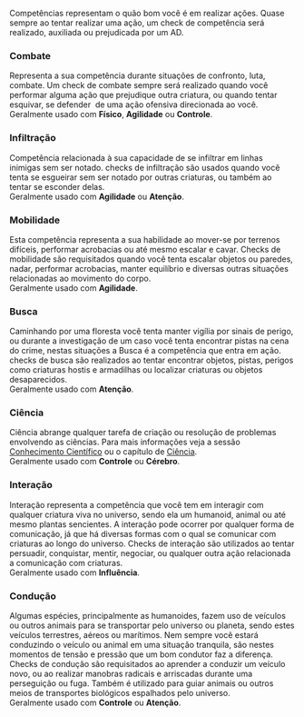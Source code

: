 Competências representam o quão bom você é em realizar ações. Quase sempre ao tentar realizar uma ação, um check de competência será realizado, auxiliada ou prejudicada por um AD.

### Combate
Representa a sua competência durante situações de confronto, luta, combate. Um check de combate sempre será realizado quando você performar alguma ação que prejudique outra criatura, ou quando tentar esquivar, se defender  de uma ação ofensiva direcionada ao você.  
Geralmente usado com **Físico**, **Agilidade** ou **Controle**.

### Infiltração
Competência relacionada à sua capacidade de se infiltrar em linhas inimigas sem ser notado. checks de infiltração são usados quando você tenta se esgueirar sem ser notado por outras criaturas, ou também ao tentar se esconder delas.  
Geralmente usado com **Agilidade** ou **Atenção**.

### Mobilidade
Esta competência representa a sua habilidade ao mover-se por terrenos difíceis, performar acrobacias ou até mesmo escalar e cavar. Checks de mobilidade são requisitados quando você tenta escalar objetos ou paredes, nadar, performar acrobacias, manter equilíbrio e diversas outras situações relacionadas ao movimento do corpo.  
Geralmente usado com **Agilidade**.

### Busca
Caminhando por uma floresta você tenta manter vigília por sinais de perigo, ou durante a investigação de um caso você tenta encontrar pistas na cena do crime, nestas situações a Busca é a competência que entra em ação. checks de busca são realizados ao tentar encontrar objetos, pistas, perigos como criaturas hostis e armadilhas ou localizar criaturas ou objetos desaparecidos.  
Geralmente usado com **Atenção**.

### Ciência
Ciência abrange qualquer tarefa de criação ou resolução de problemas envolvendo as ciências. Para mais informações veja a sessão [Conhecimento Científico](../rules/science/knowledge.md) ou o capítulo de [Ciência](../rules/science/index.md).  
Geralmente usado com **Controle** ou **Cérebro**.

### Interação
Interação representa a competência que você tem em interagir com qualquer criatura viva no universo, sendo ela um humanoid, animal ou até mesmo plantas sencientes. A interação pode ocorrer por qualquer forma de comunicação, já que há diversas formas com o qual se comunicar com criaturas ao longo do universo. Checks de interação são utilizados ao tentar persuadir, conquistar, mentir, negociar, ou qualquer outra ação relacionada a comunicação com criaturas.  
Geralmente usado com **Influência**.

### Condução
Algumas espécies, principalmente as humanoides, fazem uso de veículos ou outros animais para se transportar pelo universo ou planeta, sendo estes veículos terrestres, aéreos ou marítimos. Nem sempre você estará conduzindo o veículo ou animal em uma situação tranquila, são nestes momentos de tensão e pressão que um bom condutor faz a diferença. Checks de condução são requisitados ao aprender a conduzir um veículo novo, ou ao realizar manobras radicais e arriscadas durante uma perseguição ou fuga. Também é utilizado para guiar animais ou outros meios de transportes biológicos espalhados pelo universo.  
Geralmente usado com **Controle** ou **Atenção**.